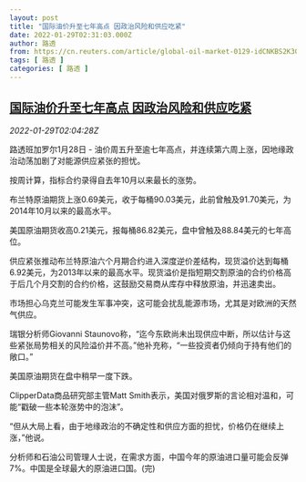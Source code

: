 ```yaml
---
layout: post
title: "国际油价升至七年高点 因政治风险和供应吃紧"
date: 2022-01-29T02:31:03.000Z
author: 路透
from: https://cn.reuters.com/article/global-oil-market-0129-idCNKBS2K301P
tags: [ 路透 ]
categories: [ 路透 ]
---
```

<!--1643423463000-->
[国际油价升至七年高点 因政治风险和供应吃紧](https://cn.reuters.com/article/global-oil-market-0129-idCNKBS2K301P)
------

<div>
<div><i>2022-01-29T02:04:28Z</i></div><p>路透班加罗尔1月28日 - 油价周五升至逾七年高点，并连续第六周上涨，因地缘政治动荡加剧了对能源供应紧张的担忧。</p><p>按周计算，指标合约录得自去年10月以来最长的涨势。</p><p>布兰特原油期货上涨0.69美元，收于每桶90.03美元，此前曾触及91.70美元，为2014年10月以来的最高水平。</p><p>美国原油期货收高0.21美元，报每桶86.82美元，盘中曾触及88.84美元的七年高位。</p><p>供应紧张推动布兰特原油六个月期合约进入深度逆价差结构，现货溢价达到每桶6.92美元，为2013年以来的最高水平。现货溢价是指短期交割原油的合约价格高于后几个月交割的合约价格，这鼓励交易商从库存中释放原油，并迅速卖出。</p><p>市场担心乌克兰可能发生军事冲突，这可能会扰乱能源市场，尤其是对欧洲的天然气供应。</p><p>瑞银分析师Giovanni Staunovo称，“迄今东欧尚未出现供应中断，所以估计与这些紧张局势相关的风险溢价并不高。”他补充称，“一些投资者仍倾向于持有他们的敞口。”</p><p>美国原油期货在盘中稍早一度下跌。</p><p>ClipperData商品研究部主管Matt Smith表示，美国对俄罗斯的言论相对温和，可能“戳破一些本轮涨势中的泡沫”。</p><p>“但从大局上看，由于地缘政治的不确定性和供应方面的担忧，价格仍在继续上涨，”他说。</p><p>分析师和石油公司管理人士说，在需求方面，中国今年的原油进口量可能会反弹7%。中国是全球最大的原油进口国。(完)</p>
</div>
